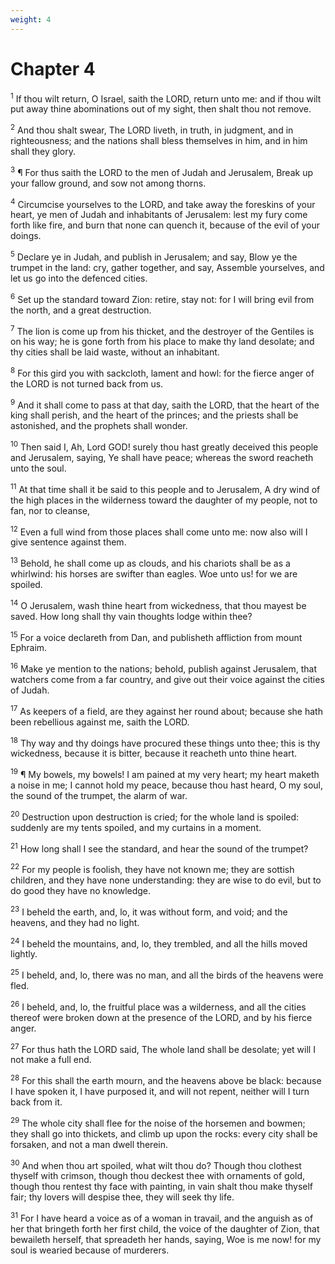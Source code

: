 ```yaml
---
weight: 4
---
```


# Chapter 4

<sup>1</sup> If thou wilt return, O Israel, saith the LORD, return unto me: and if thou wilt put away thine abominations out of my sight, then shalt thou not remove. 

<sup>2</sup> And thou shalt swear, The LORD liveth, in truth, in judgment, and in righteousness; and the nations shall bless themselves in him, and in him shall they glory. 

<sup>3</sup> ¶ For thus saith the LORD to the men of Judah and Jerusalem, Break up your fallow ground, and sow not among thorns. 

<sup>4</sup> Circumcise yourselves to the LORD, and take away the foreskins of your heart, ye men of Judah and inhabitants of Jerusalem: lest my fury come forth like fire, and burn that none can quench it, because of the evil of your doings. 

<sup>5</sup> Declare ye in Judah, and publish in Jerusalem; and say, Blow ye the trumpet in the land: cry, gather together, and say, Assemble yourselves, and let us go into the defenced cities. 

<sup>6</sup> Set up the standard toward Zion: retire, stay not: for I will bring evil from the north, and a great destruction. 

<sup>7</sup> The lion is come up from his thicket, and the destroyer of the Gentiles is on his way; he is gone forth from his place to make thy land desolate; and thy cities shall be laid waste, without an inhabitant. 

<sup>8</sup> For this gird you with sackcloth, lament and howl: for the fierce anger of the LORD is not turned back from us. 

<sup>9</sup> And it shall come to pass at that day, saith the LORD, that the heart of the king shall perish, and the heart of the princes; and the priests shall be astonished, and the prophets shall wonder. 

<sup>10</sup> Then said I, Ah, Lord GOD! surely thou hast greatly deceived this people and Jerusalem, saying, Ye shall have peace; whereas the sword reacheth unto the soul. 

<sup>11</sup> At that time shall it be said to this people and to Jerusalem, A dry wind of the high places in the wilderness toward the daughter of my people, not to fan, nor to cleanse, 

<sup>12</sup> Even a full wind from those places shall come unto me: now also will I give sentence against them. 

<sup>13</sup> Behold, he shall come up as clouds, and his chariots shall be as a whirlwind: his horses are swifter than eagles. Woe unto us! for we are spoiled. 

<sup>14</sup> O Jerusalem, wash thine heart from wickedness, that thou mayest be saved. How long shall thy vain thoughts lodge within thee? 

<sup>15</sup> For a voice declareth from Dan, and publisheth affliction from mount Ephraim. 

<sup>16</sup> Make ye mention to the nations; behold, publish against Jerusalem, that watchers come from a far country, and give out their voice against the cities of Judah. 

<sup>17</sup> As keepers of a field, are they against her round about; because she hath been rebellious against me, saith the LORD. 

<sup>18</sup> Thy way and thy doings have procured these things unto thee; this is thy wickedness, because it is bitter, because it reacheth unto thine heart. 

<sup>19</sup> ¶ My bowels, my bowels! I am pained at my very heart; my heart maketh a noise in me; I cannot hold my peace, because thou hast heard, O my soul, the sound of the trumpet, the alarm of war. 

<sup>20</sup> Destruction upon destruction is cried; for the whole land is spoiled: suddenly are my tents spoiled, and my curtains in a moment. 

<sup>21</sup> How long shall I see the standard, and hear the sound of the trumpet? 

<sup>22</sup> For my people is foolish, they have not known me; they are sottish children, and they have none understanding: they are wise to do evil, but to do good they have no knowledge. 

<sup>23</sup> I beheld the earth, and, lo, it was without form, and void; and the heavens, and they had no light. 

<sup>24</sup> I beheld the mountains, and, lo, they trembled, and all the hills moved lightly. 

<sup>25</sup> I beheld, and, lo, there was no man, and all the birds of the heavens were fled. 

<sup>26</sup> I beheld, and, lo, the fruitful place was a wilderness, and all the cities thereof were broken down at the presence of the LORD, and by his fierce anger. 

<sup>27</sup> For thus hath the LORD said, The whole land shall be desolate; yet will I not make a full end. 

<sup>28</sup> For this shall the earth mourn, and the heavens above be black: because I have spoken it, I have purposed it, and will not repent, neither will I turn back from it. 

<sup>29</sup> The whole city shall flee for the noise of the horsemen and bowmen; they shall go into thickets, and climb up upon the rocks: every city shall be forsaken, and not a man dwell therein. 

<sup>30</sup> And when thou art spoiled, what wilt thou do? Though thou clothest thyself with crimson, though thou deckest thee with ornaments of gold, though thou rentest thy face with painting, in vain shalt thou make thyself fair; thy lovers will despise thee, they will seek thy life. 

<sup>31</sup> For I have heard a voice as of a woman in travail, and the anguish as of her that bringeth forth her first child, the voice of the daughter of Zion, that bewaileth herself, that spreadeth her hands, saying, Woe is me now! for my soul is wearied because of murderers. 


